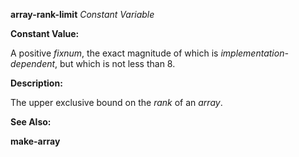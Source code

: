 **array-rank-limit** *Constant Variable* 

**Constant Value:** 

A positive *fixnum*, the exact magnitude of which is *implementation-dependent*, but which is not less than 8. 

**Description:** 

The upper exclusive bound on the *rank* of an *array*. 

**See Also:** 

**make-array** 

